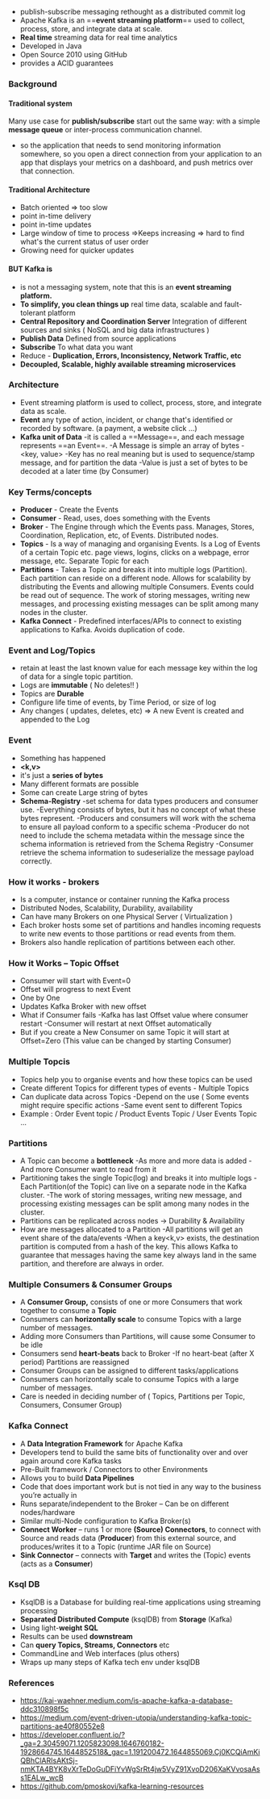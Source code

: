- publish-subscribe messaging rethought as a distributed commit log
- Apache Kafka is an ==**event streaming platform**== used to collect, process, store, and integrate data at scale. 
- **Real time** streaming data for real time analytics
- Developed in Java
- Open Source 2010 using GitHub
- provides a ACID guarantees


### Background
#### Traditional system
Many use case for **publish/subscribe** start out the same way: with a simple **message queue** or inter-process communication channel. 
- so the application that needs to send monitoring information somewhere, so you open a direct connection from your application to an app that displays your metrics on a dashboard, and push metrics over that connection.
#### Traditional Architecture
- Batch oriented => too slow
- point in-time delivery
- point in-time updates
- Large window of time to process =>Keeps increasing => hard to find what's the current status of user order
- Growing need for quicker updates

#### BUT Kafka is
- is not a messaging system, note that this is an **event streaming platform.**
- **To simplify, you clean things up** 
  real time data, scalable and fault-tolerant platform
- **Central Repository and Coordination Server**
  Integration of different sources and sinks ( NoSQL and big data infrastructures )
- **Publish Data** 
  Defined from source applications
- **Subscribe**
  To what data you want
- Reduce - **Duplication, Errors, Inconsistency, Network Traffic, etc**
- **Decoupled, Scalable, highly available streaming microservices**


### Architecture 
- Event streaming platform is used to collect, process, store, and integrate data as scale.
- **Event** 
  any type of action, incident, or change that's identified or recorded by software.
  (a payment, a website click ...)
- **Kafka unit of Data**
  -it is called a ==Message==, and each message represents ==an Event==.
  -A Message is simple an array of bytes
  -<key, value>
  -Key has no real meaning but is used to sequence/stamp message, and for partition the data
  -Value is just a set of bytes to be decoded at a later time (by Consumer)
  
### Key Terms/concepts
- **Producer** - Create the Events
- **Consumer** - Read, uses, does something with the Events
- **Broker** - The Engine through which the Events pass. Manages, Stores, Coordination, Replication, etc, of Events. Distributed nodes.
- **Topics** - Is a way of managing and organising Events. Is a Log of Events of a certain Topic etc. page views, logins, clicks on a webpage, error message, etc. Separate Topic for each
- **Partitions** - Takes a Topic and breaks it into multiple logs (Partition). Each partition can reside on a different node. Allows for scalability by distributing the Events and allowing multiple Consumers. Events could be read out of sequence. The work of storing messages, writing new messages, and processing existing messages can be split among many nodes in the cluster.
- **Kafka Connect** - Predefined interfaces/APIs to connect to existing applications to Kafka. Avoids duplication of code. 

### Event and Log/Topics
- retain at least the last known value for each message key within the log of data for a single topic partition.
- Logs are **immutable** ( No deletes!! )
- Topics are **Durable**
- Configure life time of events, by Time Period, or size of log
- Any changes ( updates, deletes, etc) => A new Event is created and appended to the Log

### Event
- Something has happened
- **<k,v>**
- it's just a **series of bytes**
- Many different formats are possible
- Some can create Large string of bytes
- **Schema-Registry** 
  -set schema for data types producers and consumer use.
  -Everything consists of bytes, but it has no concept of what these bytes represent. 
  -Producers and consumers will work with the schema to ensure all payload conform to a specific schema
  -Producer do not need to include the schema metadata within the message since the schema information is retrieved from the Schema Registry
  -Consumer retrieve the schema information to sudeserialize the message payload correctly.

### How it works - brokers
- Is a computer, instance or container running the Kafka process
- Distributed Nodes, Scalability, Durability, availability
- Can have many Brokers on one Physical Server ( Virtualization )
- Each broker hosts some set of partitions and handles incoming requests to write new events to those partitions or read events from them.
- Brokers also handle replication of partitions between each other.

### How it Works – Topic Offset

- Consumer will start with Event=0
- Offset will progress to next Event
- One by One
- Updates Kafka Broker with new offset
- What if Consumer fails 
	-Kafka has last Offset value where consumer restart
	-Consumer will restart at next Offset automatically 
- But if you create a New Consumer on same Topic it will start at Offset=Zero 
  (This value can be changed by starting Consumer)

### Multiple Topcis
- Topics help you to organise events and how these topics can be used
- Create different Topics for different types of events - Multiple Topics
- Can duplicate data across Topics
	-Depend on the use ( Some events might require specific actions
	-Same event sent to different Topics
- Example : Order Event topic / Product Events Topic / User Events Topic ... 

### Partitions
- A Topic can become a **bottleneck**
	-As more and more data is added
	-And more Consumer want to read from it
- Partitioning takes the single Topic(log) and breaks it into multiple logs
	-Each Partition(of the Topic) can live on a separate node in the Kafka cluster.
	-The work of storing messages, writing new message, and processing existing messages can be split among many nodes in the cluster.
- Partitions can be replicated across nodes -> Durability & Availability
- How are messages allocated to a Partition
	-All partitions will get an event share of the data/events
	-When a key<k,v> exists, the destination partition is computed from a hash of the key.  This allows Kafka to guarantee that messages having the same key always land in the same partition, and therefore are always in order.

### Multiple Consumers & Consumer Groups
- A **Consumer Group,** consists of one or more Consumers that work together to consume a **Topic**
- Consumers can **horizontally scale** to consume Topics with a large number of messages.
- Adding more Consumers than Partitions, will cause some Consumer to be idle
- Consumers send **heart-beats** back to Broker
	-If no heart-beat (after X period) Partitions are reassigned
- Consumer Groups can be assigned to different tasks/applications
- Consumers can horizontally scale to consume Topics with a large number of messages.
- Care is needed in deciding number of
   ( Topics, Partitions per Topic, Consumers, Consumer Group)

### Kafka Connect
- A **Data Integration Framework** for Apache Kafka
- Developers tend to build the same bits of functionality over and over again around core Kafka
tasks
- Pre-Built framework / Connectors to other Environments
- Allows you to build **Data Pipelines**
- Code that does important work but is not tied in any way to the business you’re actually in
- Runs separate/independent to the Broker – Can be on different nodes/hardware
- Similar multi-Node configuration to Kafka Broker(s)
- **Connect Worker** – runs 1 or more **(Source) Connectors**, to connect with Source and reads data (**Producer**) from this external source, and produces/writes it to a Topic (runtime JAR file on Source)
-  **Sink Connector** – connects with **Target** and writes the (Topic) events (acts as a **Consumer**)

### Ksql DB
- KsqlDB is a Database for building real-time applications using streaming processing
- **Separated Distributed Compute** (ksqlDB) from **Storage** (Kafka)
- Using light-**weight SQL**
- Results can be used **downstream**
- Can **query Topics, Streams, Connectors** etc
- CommandLine and Web interfaces (plus others)
- Wraps up many steps of Kafka tech env under ksqlDB





### References
- https://kai-waehner.medium.com/is-apache-kafka-a-database-ddc310898f5c
- https://medium.com/event-driven-utopia/understanding-kafka-topic-partitions-ae40f80552e8
- https://developer.confluent.io/?_ga=2.30459071.1205823098.1646760182-1928664745.1644852518&_gac=1.191200472.1644855069.Cj0KCQiAmKiQBhClARIsAKtSj-nmKTA4BYK8vXrTeDoGuDFiYvWgSrRt4jw5VyZ91XvoD206XaKVvosaAss1EALw_wcB
- https://github.com/pmoskovi/kafka-learning-resources